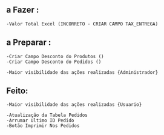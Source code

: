 ## a Fazer : 
    -Valor Total Excel (INCORRETO - CRIAR CAMPO TAX_ENTREGA)
## a Preparar : 
    -Criar Campo Desconto do Produtos ()
    -Criar Campo Desconto do Pedidos ()

    -Maior visibilidade das ações realizadas {Administrador}

## Feito: 
    -Maior visibilidade das ações realizadas {Usuario}
    
    -Atualização da Tabela Pedidos
    -Arrumar Ultimo ID Pedido
    -Botão Imprimir Nos Pedidos